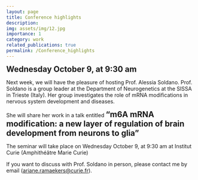```yaml
---
layout: page
title: Conference highlights 
description: 
img: assets/img/12.jpg
importance: 1
category: work
related_publications: true
permalink: /Conference_highlights 
---
```


<span style="font-size: 1.5em;"><strong>Wednesday October 9, at 9:30 am</strong></span><br>

Next week, we will have the pleasure of hosting Prof. Alessia Soldano. Prof. Soldano is a group leader at the Department of Neurogenetics at the SISSA in Trieste (Italy). Her group investigates the role of mRNA modifications in nervous system development and diseases.
 
She will share her work in a talk entitled <span style="font-size: 1.5em;"><strong> “m6A mRNA modification: a new layer of regulation of brain development from neurons to glia” </strong></span><br>
 
The seminar will take place on Wednesday October 9, at 9:30 am at Institut Curie (Amphithéâtre Marie Curie)
 
If you want to discuss with Prof. Soldano in person, please contact me by email (ariane.ramaekers@curie.fr).
